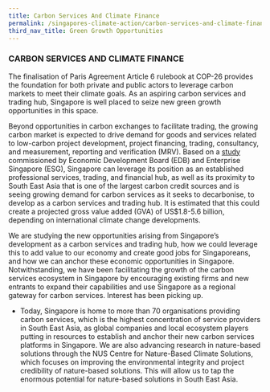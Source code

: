 ```yaml
---
title: Carbon Services And Climate Finance
permalink: /singapores-climate-action/carbon-services-and-climate-finance/
third_nav_title: Green Growth Opportunities
---
```

### CARBON SERVICES AND CLIMATE FINANCE

The finalisation of Paris Agreement Article 6 rulebook at COP-26 provides the foundation for both private and public actors to leverage carbon markets to meet their climate goals. As an aspiring carbon services and trading hub, Singapore is well placed to seize new green growth opportunities in this space.

Beyond opportunities in carbon exchanges to facilitate trading, the growing carbon market is expected to drive demand for goods and services related to low-carbon project development, project financing, trading, consultancy, and measurement, reporting and verification (MRV). Based on a [study](https://www.edb.gov.sg/en/business-insights/market-and-industry-reports/carbon-services-an-opportunity-for-singapore-to-support-global-and-regional-decarbonisation-goals.html) commissioned by Economic Development Board (EDB) and Enterprise Singapore (ESG), Singapore can leverage its position as an established professional services, trading, and financial hub, as well as its proximity to South East Asia that is one of the largest carbon credit sources and is seeing growing demand for carbon services as it seeks to decarbonise, to develop as a carbon services and trading hub. It is estimated that this could create a projected gross value added (GVA) of US$1.8-5.6 billion, depending on international climate change developments. 

We are studying the new opportunities arising from Singapore’s development as a carbon services and trading hub, how we could leverage this to add value to our economy and create good jobs for Singaporeans, and how we can anchor these economic opportunities in Singapore. Notwithstanding, we have been facilitating the growth of the carbon services ecosystem in Singapore by encouraging existing firms and new entrants to expand their capabilities and use Singapore as a regional gateway for carbon services. Interest has been picking up. 

* Today, Singapore is home to more than 70 organisations providing carbon services, which is the highest concentration of service providers in South East Asia, as global companies and local ecosystem players putting in resources to establish and anchor their new carbon services platforms in Singapore. We are also advancing research in nature-based solutions through the NUS Centre for Nature-Based Climate Solutions, which focuses on improving the environmental integrity and project credibility of nature-based solutions. This will allow us to tap the enormous potential for nature-based solutions in South East Asia.
